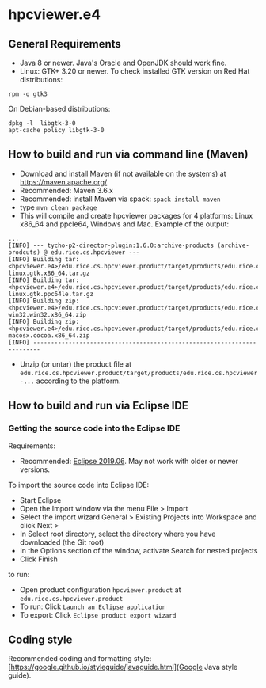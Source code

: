 # hpcviewer.e4


## General Requirements

* Java 8 or newer. Java's Oracle and OpenJDK should work fine.
* Linux: GTK+ 3.20 or newer.
To check installed GTK version on Red Hat distributions:
```
rpm -q gtk3
```
On Debian-based distributions:
```
dpkg -l  libgtk-3-0
apt-cache policy libgtk-3-0
```

## How to build and run via command line (Maven)

* Download and install Maven (if not available on the systems) at https://maven.apache.org/
* Recommended: Maven 3.6.x
* Recommended: install Maven via spack: `spack install maven`
* type `mvn clean package`
* This will compile and create hpcviewer packages for 4 platforms: Linux x86_64 and ppcle64, Windows and Mac. Example of the output:
```
...
[INFO] --- tycho-p2-director-plugin:1.6.0:archive-products (archive-prodcuts) @ edu.rice.cs.hpcviewer ---
[INFO] Building tar: <hpcviewer.e4>/edu.rice.cs.hpcviewer.product/target/products/edu.rice.cs.hpcviewer-linux.gtk.x86_64.tar.gz
[INFO] Building tar: <hpcviewer.e4>/edu.rice.cs.hpcviewer.product/target/products/edu.rice.cs.hpcviewer-linux.gtk.ppc64le.tar.gz
[INFO] Building zip: <hpcviewer.e4>/edu.rice.cs.hpcviewer.product/target/products/edu.rice.cs.hpcviewer-win32.win32.x86_64.zip
[INFO] Building zip: <hpcviewer.e4>/edu.rice.cs.hpcviewer.product/target/products/edu.rice.cs.hpcviewer-macosx.cocoa.x86_64.zip
[INFO] ------------------------------------------------------------------------
```
* Unzip (or untar) the product file at `edu.rice.cs.hpcviewer.product/target/products/edu.rice.cs.hpcviewer-...` according to the platform.

## How to build and run via Eclipse IDE

### Getting the source code into the Eclipse IDE

Requirements:

* Recommended: [Eclipse 2019.06](https://www.eclipse.org/downloads/packages/release/2019-06/r/eclipse-ide-rcp-and-rap-developers). May not work with older or newer versions. 

To import the source code into Eclipse IDE:

* Start Eclipse
* Open the Import window via the menu File > Import
* Select the import wizard General > Existing Projects into Workspace and click Next >
* In Select root directory, select the directory where you have downloaded (the Git root)
* In the Options section of the window, activate Search for nested projects
* Click Finish

to run:

* Open product configuration `hpcviewer.product` at `edu.rice.cs.hpcviewer.product`
* To run: Click `Launch an Eclipse application`
* To export: Click `Eclipse product export wizard`


## Coding style

Recommended coding and formatting style: [https://google.github.io/styleguide/javaguide.html](Google Java style guide).
